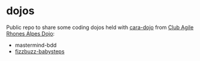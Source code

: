 dojos
=====

Public repo to share some coding dojos held with [cara-dojo](https://groups.google.com/forum/#!newtopic/cara-dojo) from [Club Agile Rhones Alpes Dojo](http://www.clubagilerhonealpes.org/cat/activites/coding-dojo):

- mastermind-bdd
- [fizzbuzz-babysteps](/fizzbuzz-babysteps)

